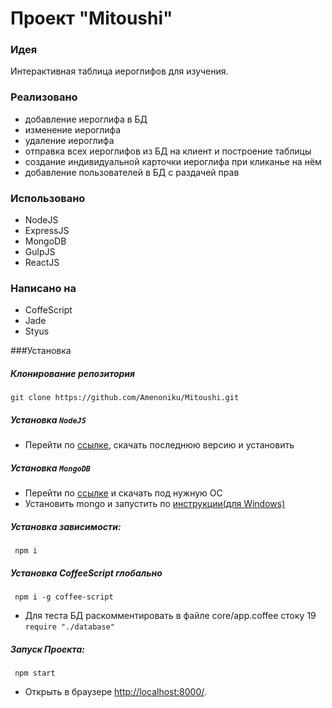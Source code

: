 # Проект "Mitoushi"

### Идея
Интерактивная таблица иероглифов для изучения.

### Реализовано
- добавление иероглифа в БД
- изменение иероглифа
- удаление иероглифа
- отправка всех иероглифов из БД на клиент и построение таблицы
- создание индивидуальной карточки иероглифа при кликанье на нём
- добавление пользователей в БД с раздачей прав

### Использовано
- NodeJS
- ExpressJS
- MongoDB
- GulpJS
- ReactJS

### Написано на
- CoffeScript
- Jade
- Styus

###Установка
##### Клонирование репозитория
```
git clone https://github.com/Amenoniku/Mitoushi.git
```
##### Установка `NodeJS`

- Перейти по [ссылке](https://nodejs.org/), скачать последнюю версию и установить

##### Установка `MongoDB`

- Перейти по [ссылке](https://www.mongodb.org/downloads#production) и скачать под нужную ОС
- Установить mongo и запустить по [инструкции(для Windows)](https://docs.mongodb.org/manual/tutorial/install-mongodb-on-windows/#install-mongodb)

##### Установка зависимости:
```
 npm i
```
##### Установка CoffeeScript глобально
```
 npm i -g coffee-script
```

* Для теста БД раскомментировать в файле core/app.coffee стоку 19 `require "./database"`

##### Запуск Проекта:
```
 npm start
```

* Открыть в браузере [http://localhost:8000/](http://localhost:8000/).
